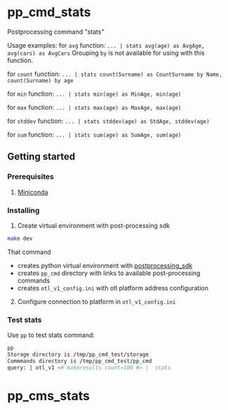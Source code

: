 # pp_cmd_stats
Postprocessing command "stats"

Usage examples:
for `avg` function: `... | stats avg(age) as AvgAge, avg(cars) as AvgCars`
Grouping `by` is not available for using with this function.

for `count` function: `... | stats count(Surname) as CountSurname by Name, count(Surname) by age`

for `min` function: `... | stats min(age) as MinAge, min(age)`

for `max` function: `... | stats max(age) as MaxAge, max(age)`

for `stddev` function: `... | stats stddev(age) as StdAge, stddev(age)`

for `sum` function: `... | stats sum(age) as SumAge, sum(age)`


## Getting started
###  Prerequisites
1. [Miniconda](https://docs.conda.io/en/latest/miniconda.html)

### Installing
1. Create virtual environment with post-processing sdk 
```bash
make dev
```
That command  
- creates python virtual environment with [postprocessing_sdk](https://github.com/ISGNeuroTeam/postprocessing_sdk)
- creates `pp_cmd` directory with links to available post-processing commands
- creates `otl_v1_config.ini` with otl platform address configuration

2. Configure connection to platform in `otl_v1_config.ini`

### Test stats
Use `pp` to test stats command:  
```bash
pp
Storage directory is /tmp/pp_cmd_test/storage
Commmands directory is /tmp/pp_cmd_test/pp_cmd
query: | otl_v1 <# makeresults count=100 #> |  stats 
```
# pp_cms_stats
